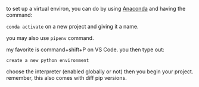 to set up a virtual environ, you can do by using [Anaconda](https://www.anaconda.com/download) and having the command:

``conda activate``
on a new project and giving it a name.

you may also use ``pipenv`` command.

my favorite is command+shift+P on VS Code. you then type out:

``create a new python environment``

choose the interpreter (enabled globally or not) then you begin your project. remember, this also comes with diff pip versions.
